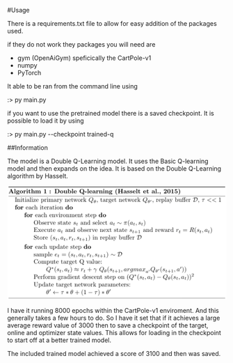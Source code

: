 #Usage

There is a requirements.txt file to allow for easy addition of the packages used. 

if they do not work they packages you will need are
- gym (OpenAiGym) speficically the CartPole-v1
- numpy
- PyTorch

It able to be ran from the command line using

:> py main.py

if you want to use the pretrained model there is a saved checkpoint. It is possible to load it by using 

:> py main.py --checkpoint trained-q

##Information

The model is a Double Q-Learning model. It uses the Basic Q-learning model and then expands on the idea. It is 
based on the Double Q-Learning algorithm by Hasselt. 

![img.png](img.png)

I have it running 8000 epochs within the CartPole-v1 enviroment. And this generally takes a few hours to do.
So I have it set that if it achieves a large average reward value of 3000 then to save a checkpoint of the
target, online and optimizer state values. This allows for loading in the checkpoint to start off at a better trained model.

The included trained model achieved a score of 3100 and then was saved.
